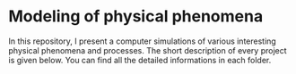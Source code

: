 # Modeling of physical phenomena

In this repository, I present a computer simulations of various interesting physical phenomena and processes. The short description of every project is given below. You can find all the detailed informations in each folder.